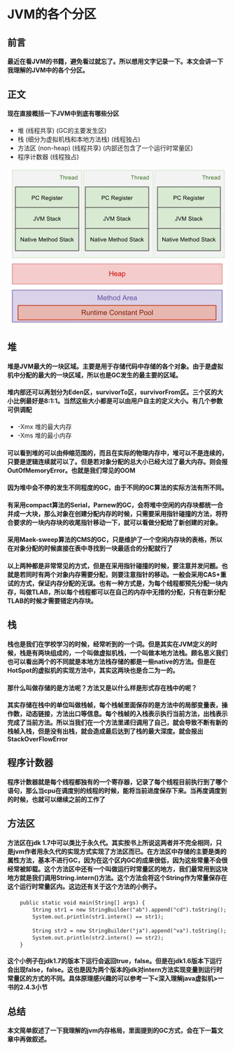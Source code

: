 # JVM的各个分区
## 前言
#### 最近在看JVM的书籍，避免看过就忘了。所以想用文字记录一下。本文会讲一下我理解的JVM中的各个分区。
## 正文
#### 现在直接概括一下JVM中到底有哪些分区
- 堆 (线程共享) (GC的主要发生区)
- 栈 (细分为虚拟机栈和本地方法栈) (线程独占) 
- 方法区 (non-heap) (线程共享) (内部还包含了一个运行时常量区)
- 程序计数器 (线程独占)

![JVM内存分区](img/jvm分区-1.jpg)


## 堆
#### 堆是JVM最大的一块区域。主要是用于存储代码中存储的各个对象。由于是虚拟机中分配的最大的一块区域，所以也是GC发生的最主要的区域。
#### 堆内部还可以再划分为Eden区，survivorTo区，survivorFrom区。三个区的大小比例最好是8:1:1。当然这些大小都是可以由用户自主的定义大小。有几个参数可供调配
- -Xmx 堆的最大内存
- -Xms 堆的最小内存

#### 可以看到堆的可以由伸缩范围的，而且在实际的物理内存中，堆可以不是连续的，只要是逻辑连续就可以了。但是若对象分配的总大小已经大过了最大内存。则会报OutOfMemoryError。也就是我们常见的OOM
#### 因为堆中会不停的发生不同程度的GC，由于不同的GC算法的实际方法有所不同。
#### 有采用compact算法的Serial，Parnew的GC，会将堆中空闲的内存块都统一合并成一大块，那么对象在创建分配内存的时候，只需要采用指针碰撞的方法，将符合要求的一块内存块的收尾指针移动一下，就可以看做分配给了新创建的对象。
#### 采用Maek-sweep算法的CMS的GC，只是维护了一个空闲内存块的表格，所以在对象分配的时候直接在表中寻找到一块最适合的分配就行了
#### 以上两种都是非常常见的方式，但是在采用指针碰撞的时候，要注意并发问题。也就是若同时有两个对象内存需要分配，则要注意指针的移动。一般会采用CAS+重试的方式，保证内存分配的无误。也有一种方式是，为每个线程都预先分配一块内存，叫做TLAB，所以每个线程都可以在自己的内存中无措的分配，只有在新分配TLAB的时候才需要错定内存块。


## 栈
#### 栈也是我们在学校学习的时候，经常听到的一个词。但是其实在JVM定义的时候，栈是有两块组成的，一个叫做虚拟机栈，一个叫做本地方法栈。顾名思义我们也可以看出两个的不同就是本地方法栈存储的都是一些native的方法。但是在HotSpot的虚拟机的实现方法中，其实这两块也是合二为一的。
#### 那什么叫做存储的是方法呢？方法又是以什么样是形式存在栈中的呢？
#### 其实存储在栈中的单位叫做栈帧，每个栈帧里面保存的是方法中的局部变量表，操作数，动态链接，方法出口等信息。每个栈帧的入栈表示执行当前方法，出栈表示完成了当前方法。所以当我们在一个方法里递归调用了自己，就会导致不断有新的栈帧入栈，但是没有出栈，就会造成最后达到了栈的最大深度。就会报出StackOverFlowError

## 程序计数器
#### 程序计数器就是每个线程都独有的一个寄存器，记录了每个线程目前执行到了哪个语句，那么当cpu在调度别的线程的时候，能将当前进度保存下来。当再度调度到的时候，也就可以继续之前的工作了

## 方法区
#### 方法区在jdk 1.7中可以类比于永久代。其实按书上所说这两者并不完全相同，只是jvm作者用永久代的实现方式实现了方法区而已。在方法区中存储的主要是类的属性方法，基本不进行GC，因为在这个区内GC的成果很低，因为这些常量不会很经常被卸载。这个方法区中还有一个叫做运行时常量区的地方，我们最常用到这块地方就是我们调用String.intern()方法。这个方法会将这个String作为常量保存在这个运行时常量区内。这边还有关于这个方法的小例子。

```
    public static void main(String[] args) {
        String str1 = new StringBuilder("ab").append("cd").toString();
        System.out.println(str1.intern() == str1);

        String str2 = new StringBuilder("ja").append("va").toString();
        System.out.println(str2.intern() == str2);
    }
```
#### 这个小例子在jdk1.7的版本下运行会返回true，false。但是在jdk1.6版本下运行会出现false，false。这也是因为两个版本的jdk对intern方法实现变量到运行时常量区的方式的不同。具体原理感兴趣的可以参考一下<深入理解java虚拟机>一书的2.4.3小节
## 总结
#### 本文简单叙述了一下我理解的jvm内存格局，里面提到的GC方式，会在下一篇文章中再做叙述。